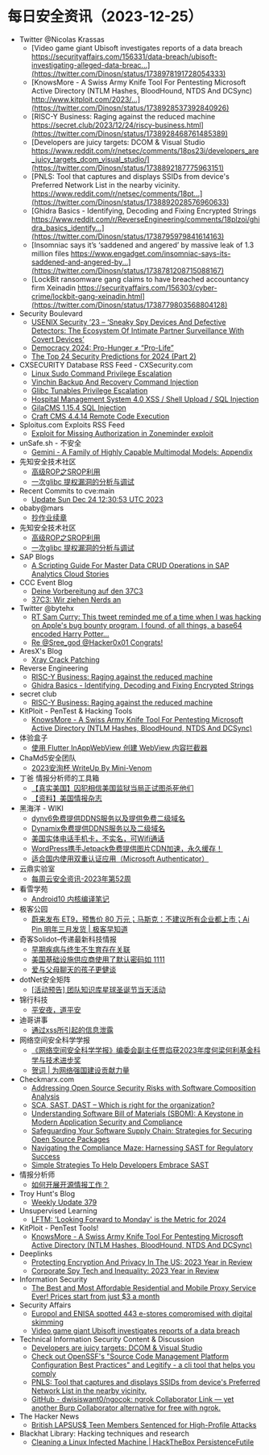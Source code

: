 # 每日安全资讯（2023-12-25）

- Twitter @Nicolas Krassas
  - [Video game giant Ubisoft investigates reports of a data breach https://securityaffairs.com/156331/data-breach/ubisoft-investigating-alleged-data-breac...](https://twitter.com/Dinosn/status/1738978191728054333)
  - [KnowsMore - A Swiss Army Knife Tool For Pentesting Microsoft Active Directory (NTLM Hashes, BloodHound, NTDS And DCSync) http://www.kitploit.com/2023/...](https://twitter.com/Dinosn/status/1738928537392840926)
  - [RISC-Y Business: Raging against the reduced machine https://secret.club/2023/12/24/riscy-business.html](https://twitter.com/Dinosn/status/1738928468761485389)
  - [Developers are juicy targets: DCOM & Visual Studio https://www.reddit.com/r/netsec/comments/18ps23i/developers_are_juicy_targets_dcom_visual_studio/](https://twitter.com/Dinosn/status/1738892187775963151)
  - [PNLS: Tool that captures and displays SSIDs from device's Preferred Network List in the nearby vicinity. https://www.reddit.com/r/netsec/comments/18pt...](https://twitter.com/Dinosn/status/1738892028576960633)
  - [Ghidra Basics - Identifying, Decoding and Fixing Encrypted Strings https://www.reddit.com/r/ReverseEngineering/comments/18plzoi/ghidra_basics_identify...](https://twitter.com/Dinosn/status/1738795979841614163)
  - [Insomniac says it’s ‘saddened and angered’ by massive leak of 1.3 million files https://www.engadget.com/insomniac-says-its-saddened-and-angered-by...](https://twitter.com/Dinosn/status/1738781208715088167)
  - [LockBit ransomware gang claims to have breached accountancy firm Xeinadin https://securityaffairs.com/156303/cyber-crime/lockbit-gang-xeinadin.html](https://twitter.com/Dinosn/status/1738779803568804128)
- Security Boulevard
  - [USENIX Security ’23 – ‘Sneaky Spy Devices And Defective Detectors: The Ecosystem Of Intimate Partner Surveillance With Covert Devices’](https://securityboulevard.com/2023/12/usenix-security-23-sneaky-spy-devices-and-defective-detectors-the-ecosystem-of-intimate-partner-surveillance-with-covert-devices/)
  - [Democracy 2024: Pro-Hunger ≠ “Pro-Life”](https://securityboulevard.com/2023/12/democracy-2024-pro-hunger-%e2%89%a0-pro-life/)
  - [The Top 24 Security Predictions for 2024 (Part 2)](https://securityboulevard.com/2023/12/the-top-24-security-predictions-for-2024-part-2/)
- CXSECURITY Database RSS Feed - CXSecurity.com
  - [Linux Sudo Command Privilege Escalation](https://cxsecurity.com/issue/WLB-2023120045)
  - [Vinchin Backup And Recovery Command Injection](https://cxsecurity.com/issue/WLB-2023120044)
  - [Glibc Tunables Privilege Escalation](https://cxsecurity.com/issue/WLB-2023120043)
  - [Hospital Management System 4.0 XSS / Shell Upload / SQL Injection](https://cxsecurity.com/issue/WLB-2023120042)
  - [GilaCMS 1.15.4 SQL Injection](https://cxsecurity.com/issue/WLB-2023120041)
  - [Craft CMS 4.4.14 Remote Code Execution](https://cxsecurity.com/issue/WLB-2023120040)
- Sploitus.com Exploits RSS Feed
  - [Exploit for Missing Authorization in Zoneminder exploit](https://sploitus.com/exploit?id=468818B4-DCA4-5D31-85EE-089529AA6813&utm_source=rss&utm_medium=rss)
- unSafe.sh - 不安全
  - [Gemini - A Family of Highly Capable Multimodal Models: Appendix](https://buaq.net/go-209595.html)
- 先知安全技术社区
  - [高级ROP之SROP利用](https://xz.aliyun.com/t/13198)
  - [一次glibc 提权漏洞的分析与调试](https://xz.aliyun.com/t/13197)
- Recent Commits to cve:main
  - [Update Sun Dec 24 12:30:53 UTC 2023](https://github.com/trickest/cve/commit/b7c6e8301eda1d34b2770ea99e954887b0ebffb2)
- obaby@mars
  - [抄作业续章](https://h4ck.org.cn/2023/12/14859)
- 先知安全技术社区
  - [高级ROP之SROP利用](https://xz.aliyun.com/t/13198)
  - [一次glibc 提权漏洞的分析与调试](https://xz.aliyun.com/t/13197)
- SAP Blogs
  - [A Scripting Guide For Master Data CRUD Operations in SAP Analytics Cloud Stories](https://blogs.sap.com/2023/12/24/a-scripting-guide-for-master-data-crud-operations-in-sap-analytics-cloud-stories/)
- CCC Event Blog
  - [Deine Vorbereitung auf den 37C3](https://events.ccc.de/2023/12/24/get-ready-for-37c3/)
  - [37C3: Wir ziehen Nerds an](https://events.ccc.de/2023/12/24/37c3-what-the-foc/)
- Twitter @bytehx
  - [RT Sam Curry: This tweet reminded me of a time when I was hacking on Apple's bug bounty program. I found, of all things, a base64 encoded Harry Potter...](https://twitter.com/samwcyo/status/1738991457627717913)
  - [Re @Sree_god @Hacker0x01 Congrats!](https://twitter.com/bytehx343/status/1738905392355447081)
- AresX's Blog
  - [Xray Crack Patching](https://ares-x.com/2023/12/24/Xray-Crack/)
- Reverse Engineering
  - [RISC-Y Business: Raging against the reduced machine](https://www.reddit.com/r/ReverseEngineering/comments/18pu4aq/riscy_business_raging_against_the_reduced_machine/)
  - [Ghidra Basics - Identifying, Decoding and Fixing Encrypted Strings](https://www.reddit.com/r/ReverseEngineering/comments/18plzoi/ghidra_basics_identifying_decoding_and_fixing/)
- secret club
  - [RISC-Y Business: Raging against the reduced machine](https://secret.club/2023/12/24/riscy-business.html)
- KitPloit - PenTest &amp; Hacking Tools
  - [KnowsMore - A Swiss Army Knife Tool For Pentesting Microsoft Active Directory (NTLM Hashes, BloodHound, NTDS And DCSync)](http://www.kitploit.com/2023/12/knowsmore-swiss-army-knife-tool-for.html)
- 体验盒子
  - [使用 Flutter InAppWebView 创建 WebView 内容拦截器](https://www.uedbox.com/post/69387/)
- ChaMd5安全团队
  - [2023安洵杯 WriteUp By Mini-Venom](https://mp.weixin.qq.com/s?__biz=MzIzMTc1MjExOQ==&mid=2247509836&idx=1&sn=19fedb65d30d52e54143f7e00e0382e4&chksm=e89d8f94dfea0682fce2219fcfbeed84900db9f98ad3b2cd270b7c90b68bdc1aa5d492fec01c&scene=58&subscene=0#rd)
- 丁爸 情报分析师的工具箱
  - [【真实美国】囚犯相信美国监狱当局正试图杀死他们](https://mp.weixin.qq.com/s?__biz=MzI2MTE0NTE3Mw==&mid=2651141243&idx=1&sn=cec0d2d3fc07189b9c37ca1d76878f48&chksm=f1af4341c6d8ca57c55c7a02ca966cc5bc0f96f960b74cb601c1c88825107b069f6660d0381f&scene=58&subscene=0#rd)
  - [【资料】美国情报杂志](https://mp.weixin.qq.com/s?__biz=MzI2MTE0NTE3Mw==&mid=2651141243&idx=2&sn=c2acab25a797d0e92f132034566889ca&chksm=f1af4341c6d8ca57693b2725e59dfabcf3f69ca744b9321410c82c8764a98d76a840f3ce3549&scene=58&subscene=0#rd)
- 黑海洋 - WIKI
  - [dynv6免费提供DDNS服务以及提供免费二级域名](https://blog.upx8.com/3974)
  - [Dynamix免费提供DDNS服务以及二级域名](https://blog.upx8.com/3973)
  - [美国实体电话手机卡，不实名，可Wifi通话](https://blog.upx8.com/3972)
  - [WordPress携手Jetpack免费提供图片CDN加速，永久缓存！](https://blog.upx8.com/3971)
  - [适合国内使用双重认证应用（Microsoft Authenticator）](https://blog.upx8.com/3970)
- 云鼎实验室
  - [每周云安全资讯-2023年第52周](https://mp.weixin.qq.com/s?__biz=MzU3ODAyMjg4OQ==&mid=2247495997&idx=1&sn=8eb58009d4c1a318b27a14752758cb44&chksm=fd790dbbca0e84ade99fdc5278211a7cb3177e7493dd535d53098635a272749ca1bc53d2ec8d&scene=58&subscene=0#rd)
- 看雪学苑
  - [Android10 内核编译笔记](https://mp.weixin.qq.com/s?__biz=MjM5NTc2MDYxMw==&mid=2458532503&idx=1&sn=d1a5f4f2c9acc312d50b8f901fb88210&chksm=b18d0a1d86fa830b66d3b73be182570ce5ccf50a69ee7e502b820ca90ef8f43149790ff07f04&scene=58&subscene=0#rd)
- 极客公园
  - [蔚来发布 ET9，预售价 80 万元；马斯克：不建议所有企业都上市；Ai Pin 明年三月发货 | 极客早知道](https://mp.weixin.qq.com/s?__biz=MTMwNDMwODQ0MQ==&mid=2653028428&idx=1&sn=49b0d532862f0daedad10fb96dd5b14b&chksm=7e577dfa4920f4ec37b1d2ad5e2a11ae66e1d4c608aa3256d83b60ada1d894762fbfc09e2907&scene=58&subscene=0#rd)
- 奇客Solidot–传递最新科技情报
  - [早期疾病与终生不生育存在关联](https://www.solidot.org/story?sid=76966)
  - [美国基础设施供应商使用了默认密码如 1111](https://www.solidot.org/story?sid=76965)
  - [爱与父母聊天的孩子更健谈](https://www.solidot.org/story?sid=76964)
- dotNet安全矩阵
  - [[活动预告] 团队知识库星球圣诞节当天活动](https://mp.weixin.qq.com/s?__biz=MzUyOTc3NTQ5MA==&mid=2247489958&idx=1&sn=fb6cf8a578def270da174b918d7b31ee&chksm=fa5ab74bcd2d3e5dc83a78bbbd52bae32be8731853dfcffdd8fa2f24f5abde99fa925462a619&scene=58&subscene=0#rd)
- 锦行科技
  - [平安夜，道平安](https://mp.weixin.qq.com/s?__biz=MzIxNTQxMjQyNg==&mid=2247491945&idx=1&sn=885e2ce1fdaa8ef2d48180bffef57e66&chksm=979a1acca0ed93da2f37994d8362e0cf5aaf4ac1304938e7ad3ff4ed64366d51260d0fae4cc1&scene=58&subscene=0#rd)
- 迪哥讲事
  - [通过xss所引起的信息泄露](https://mp.weixin.qq.com/s?__biz=MzIzMTIzNTM0MA==&mid=2247493115&idx=1&sn=f7138526fd69189b2497e34984254071&chksm=e8a5ef98dfd2668eb85f71443f4e12ed34b8b78595d4797fefb4a99b13c32a8de2cdd45e74c8&scene=58&subscene=0#rd)
- 网络空间安全科学学报
  - [《网络空间安全科学学报》编委会副主任贾焰获2023年度何梁何利基金科学与技术进步奖](https://mp.weixin.qq.com/s?__biz=MzI0NjU2NDMwNQ==&mid=2247496833&idx=1&sn=38883096ddce8bb571cd5e33a1a6dab3&chksm=e9bfe03fdec869297210a4d32ed41d7f1001ce291770a82ce515e8fce8da7613ccfd9409e7ad&scene=58&subscene=0#rd)
  - [贺词 | 为网络强国建设贡献力量](https://mp.weixin.qq.com/s?__biz=MzI0NjU2NDMwNQ==&mid=2247496833&idx=2&sn=52ce3feb7985084c1a7de846c9b08666&chksm=e9bfe03fdec86929f9ec5e1a8c4dd4141132885efcf26cd7fb142396108caa88c76e8bec7967&scene=58&subscene=0#rd)
- Checkmarx.com
  - [Addressing Open Source Security Risks with Software Composition Analysis](https://checkmarx.com/appsec-knowledge-hub/sca/addressing-open-source-security-risks-with-software-composition-analysis/)
  - [SCA, SAST, DAST – Which is right for the organization?](https://checkmarx.com/appsec-knowledge-hub/sca/sca-sast-dast-which-is-right-for-the-organization/)
  - [Understanding Software Bill of Materials (SBOM): A Keystone in Modern Application Security and Compliance](https://checkmarx.com/appsec-knowledge-hub/supply-chain-security/understanding-software-bill-of-materials-sbom-a-keystone-in-modern-application-security-and-compliance/)
  - [Safeguarding Your Software Supply Chain: Strategies for Securing Open Source Packages](https://checkmarx.com/appsec-knowledge-hub/supply-chain-security/safeguarding-your-software-supply-chain-strategies-for-securing-open-source-packages/)
  - [Navigating the Compliance Maze: Harnessing SAST for Regulatory Success](https://checkmarx.com/appsec-knowledge-hub/sast/navigating-the-compliance-maze-harnessing-sast-for-regulatory-success/)
  - [Simple Strategies To Help Developers Embrace SAST](https://checkmarx.com/appsec-knowledge-hub/sast/simple-strategies-to-help-developers-embrace-sast/)
- 情报分析师
  - [如何开展开源情报工作？](https://mp.weixin.qq.com/s?__biz=MzA3Mjc1MTkwOA==&mid=2650543099&idx=1&sn=f2a95fb9ce80034024ecc2b71fd8df6e&chksm=87113db0b066b4a6f899fca3d33bcd5246025e4957c67b481b0be667dfd09f31a754bbe9fff0&scene=58&subscene=0#rd)
- Troy Hunt's Blog
  - [Weekly Update 379](https://www.troyhunt.com/weekly-update-379/)
- Unsupervised Learning
  - [LFTM: 'Looking Forward to Monday' is the Metric for 2024](https://danielmiessler.com/p/lftm-looking-forward-monday-metric-2024)
- KitPloit - PenTest Tools!
  - [KnowsMore - A Swiss Army Knife Tool For Pentesting Microsoft Active Directory (NTLM Hashes, BloodHound, NTDS And DCSync)](http://www.kitploit.com/2023/12/knowsmore-swiss-army-knife-tool-for.html)
- Deeplinks
  - [Protecting Encryption And Privacy In The US: 2023 Year in Review](https://www.eff.org/deeplinks/2023/12/protecting-encryption-and-privacy-us-2023-year-review)
  - [Corporate Spy Tech and Inequality: 2023 Year in Review](https://www.eff.org/deeplinks/2023/12/corporate-spy-tech-and-inequality-2023-year-review)
- Information Security
  - [The Best and Most Affordable Residential and Mobile Proxy Service Ever! Prices start from just $3 a month](https://www.reddit.com/r/Information_Security/comments/18ps0ay/the_best_and_most_affordable_residential_and/)
- Security Affairs
  - [Europol and ENISA spotted 443 e-stores compromised with digital skimming](https://securityaffairs.com/156340/security/europol-and-enisa-spotted-443-e-stores-compromised-with-digital-skimming.html)
  - [Video game giant Ubisoft investigates reports of a data breach](https://securityaffairs.com/156331/data-breach/ubisoft-investigating-alleged-data-breach.html)
- Technical Information Security Content & Discussion
  - [Developers are juicy targets: DCOM & Visual Studio](https://www.reddit.com/r/netsec/comments/18ps23i/developers_are_juicy_targets_dcom_visual_studio/)
  - [Check out OpenSSF's "Source Code Management Platform Configuration Best Practices" and Legitify - a cli tool that helps you comply](https://www.reddit.com/r/netsec/comments/18q60w1/check_out_openssfs_source_code_management/)
  - [PNLS: Tool that captures and displays SSIDs from device's Preferred Network List in the nearby vicinity.](https://www.reddit.com/r/netsec/comments/18pt6sj/pnls_tool_that_captures_and_displays_ssids_from/)
  - [GitHub - dwisiswant0/ngocok: ngrok Collaborator Link — yet another Burp Collaborator alternative for free with ngrok.](https://www.reddit.com/r/netsec/comments/18q4rza/github_dwisiswant0ngocok_ngrok_collaborator_link/)
- The Hacker News
  - [British LAPSUS$ Teen Members Sentenced for High-Profile Attacks](https://thehackernews.com/2023/12/british-lapsus-teen-members-sentenced.html)
- Blackhat Library: Hacking techniques and research
  - [Cleaning a Linux Infected Machine | HackTheBox PersistenceFutile](https://www.reddit.com/r/blackhat/comments/18psucr/cleaning_a_linux_infected_machine_hackthebox/)
